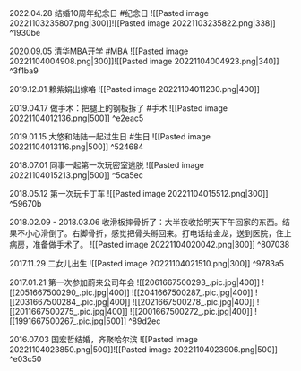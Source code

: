
2022.04.28 结婚10周年纪念日 #纪念日
![[Pasted image 20221103235807.png|300]]![[Pasted image 20221103235822.png|338]] ^1930be

2020.09.05 清华MBA开学 #MBA
![[Pasted image 20221104004908.png|300]]![[Pasted image 20221104004923.png|340]] ^3f1ba9

2019.12.01 赖紫娟出嫁咯
![[Pasted image 20221104011230.png|400]]

2019.04.17 做手术：把腿上的钢板拆了 #手术 
![[Pasted image 20221104012136.png|500]] ^e2eac5

2019.01.15 大悠和陆陆一起过生日 #生日 
![[Pasted image 20221104013116.png|500]] ^524684

2018.07.01 同事一起第一次玩密室逃脱 
![[Pasted image 20221104015213.png|500]] ^5ca5ec

2018.05.12 第一次玩卡丁车
![[Pasted image 20221104015512.png|300]] ^59670b

2018.02.09 - 2018.03.06 收滑板摔骨折了：大半夜收拾明天下午回家的东西。结果不小心滑倒了。右脚骨折，感觉把骨头掰回来。打电话给金龙，送到医院，住上病房，准备做手术了。
![[Pasted image 20221104020042.png|300]] ^807038

2017.11.29 二女儿出生
![[Pasted image 20221104021510.png|300]] ^9783a5

2017.01.21 第一次参加蔚来公司年会
![[2061667500293_.pic.jpg|400]]
![[2051667500290_.pic.jpg|400]]
![[2041667500287_.pic.jpg|400]]
![[2031667500284_.pic.jpg|400]]
![[2021667500278_.pic.jpg|400]]
![[2011667500275_.pic.jpg|400]]
![[2001667500272_.pic.jpg|400]]
![[1991667500267_.pic.jpg|500]] ^89d2ec

2016.07.03 国宏哲结婚，齐聚哈尔滨
![[Pasted image 20221104023850.png|500]]![[Pasted image 20221104023906.png|500]] ^e03c50
